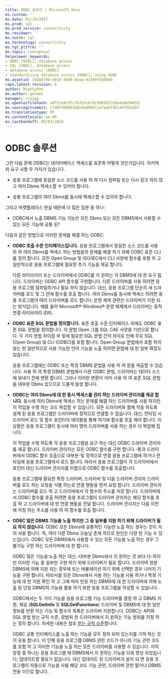 ```yaml
---
title: ODBC 솔루션 | Microsoft Docs
ms.custom: ''
ms.date: 01/19/2017
ms.prod: sql
ms.prod_service: connectivity
ms.reviewer: ''
ms.suite: sql
ms.technology: connectivity
ms.tgt_pltfrm: ''
ms.topic: conceptual
helpviewer_keywords:
- ODBC [ODBC], database access
- SQL [ODBC], database access
- database access [ODBC]
- standardizing database access [ODBC], using ODBC
ms.assetid: 34b80790-e010-4b90-8eaa-03189f5d8986
caps.latest.revision: 6
author: MightyPen
ms.author: genemi
manager: craigg
ms.openlocfilehash: a071ce8c5fc767b3cb7dc998562328e4a6b94d53
ms.sourcegitcommit: 1740f3090b168c0e809611a7aa6fd514075616bf
ms.translationtype: MT
ms.contentlocale: ko-KR
ms.lasthandoff: 05/03/2018
---
```

# <a name="the-odbc-solution"></a>ODBC 솔루션
그런 다음 문제 ODBC는 데이터베이스 액세스를 표준화 어떻게 것인가입니다. 아키텍처 요구 사항 두 가지가 있습니다.  
  
-   응용 프로그램에 동일한 소스 코드를 사용 하 여 다시 컴파일 또는 다시 링크 하지 않고 여러 Dbms 액세스할 수 있어야 합니다.  
  
-   응용 프로그램의 여러 Dbms를 동시에 액세스할 수 있어야 합니다.  
  
 그리고 마켓플레이스 현실 때문에 더 많은 질문 중 하나:  
  
-   ODBC에서 노출 DBMS 기능 기능만 모든 Dbms 또는 모든 DBMS에서 사용할 수 있는 모든 기능에 공통 된?  
  
 다음과 같은 방법으로 이러한 문제를 해결 하는 ODBC:  
  
-   **ODBC 호출 수준 인터페이스입니다.** 응용 프로그램에서 동일한 소스 코드를 사용 하 여 여러 Dbms를 액세스 하는 방법을의 문제를 해결 하기 위해 ODBC 표준 CLI를 정의 합니다. 모든 Open Group 및 ISO/IEC에서 CLI 사양에 함수를 포함 하 고 일반적으로 응용 프로그램에 필요한 추가 기능을 제공 합니다.  
  
     다른 라이브러리 또는 드라이버에서 ODBC를 지 원하는 각 DBMS에 대 한 요구 됩니다. 드라이버는 ODBC API 함수를 구현합니다. 다른 드라이버를 사용 하려면 응용 프로그램 컴파일하거나 필요 하지 않습니다. 대신, 응용 프로그램 단순히 새 드라이버를 로드 및 그 안에 함수를 호출 합니다. 여러 Dbms를 동시에 액세스 하려면 응용 프로그램이 여러 드라이버를 로드 합니다. 운영 체제 관련은 드라이버가 지원 되는 방식입니다. 예를 들어 Microsoft® Windows® 운영 체제에서 드라이버는 동적 연결 라이브러리 (Dll).  
  
-   **ODBC 표준 SQL 문법을 정의합니다.** 표준 호출 수준 인터페이스 외에도 ODBC 표준 SQL 문법을 정의합니다. 이 문법 Open 그룹 SQL CAE 사양을 기반으로 합니다. 두 가지 문법 차이점 부 및에 필요한 SQL 문법 간의 차이로 인해 주로 SQL (Open Group) 및 CLI (ODBC)를 포함 합니다. Open Group 문법에서 포함 하지 않는 한 일반적으로 사용 가능한 언어 기능을 노출 하려면 문법에 대 한 일부 확장도 있습니다.  
  
     응용 프로그램에는 ODBC 또는 특정 DBMS 문법을 사용 하 여 문을 제출할 수 있습니다. 사용 하 여 특정 DBMS 문법에서 다른 ODBC 문법, 드라이버는 데이터 소스에 보내기 전에 변환 합니다. 그러나 이러한 변환이 이미 사용 하 여 표준 SQL 문법을 대부분 Dbms 있으므로 드물게 발생 합니다.  
  
-   **ODBC는 여러 Dbms에 대 한 동시 액세스를 관리 하는 드라이버 관리자를 제공 합니다.** 동시에 여러 Dbms에 액세스 하는 문제를 해결 하는 드라이버를 사용 하지만이 작업을 수행 하는 코드 복잡할 수 있습니다. 모든 드라이버와 함께 작동 하도록 설계 된 응용 프로그램은 드라이버에 정적으로 연결할 수 없습니다. 대신, 런타임 시 드라이버 로드 및 함수 포인터의 테이블을 통해 여기에 함수를 호출 해야 합니다. 이 상황은 응용 프로그램이 동시에 여러 명의 드라이버를 사용 하는 경우 더 복잡해 집니다.  
  
     이 작업을 수행 하도록 각 응용 프로그램을 요구 하는 대신 ODBC 드라이버 관리자를 제공 합니다. 드라이버 관리자는 모든 ODBC 함수를 구현 합니다.-통과 드라이버에서 ODBC 함수 호출으로 대부분-및 정적으로 연결 응용 프로그램에 하거나 런타임에 응용 프로그램에서 로드 합니다. 따라서 응용 프로그램이 각 드라이버에서 포인터 대신 드라이버 관리자를 이름으로 ODBC 함수를 호출합니다.  
  
     응용 프로그램에 필요한 특정 드라이버, 드라이버 및 다음 드라이버 관리자 드라이버를 로드 하는 요청을 식별 하는로 연결 핸들을 먼저 요청 합니다. 드라이버 관리자는 드라이버를 로드 하 고 드라이버에서 각 함수의 주소를 저장 합니다. 드라이버에서 ODBC 함수를 호출 하려면 응용 프로그램이 드라이버 관리자는 해당 함수를 호출 하 고 드라이버에 대 한 연결 핸들을 전달 합니다. 드라이버 관리자는 다음 이전에 저장 하는 주소를 사용 하 여 함수를 호출 합니다.  
  
-   **ODBC 많은 DBMS 기능을 노출 하지만 그 중 일부를 지원 하기 위해 드라이버가 필요 하지 않습니다.** ODBC 모든 Dbms에 공통적인 기능만 노출 하는 경우는 것이 거의 사용 합니다. 즉, 여러 다른 Dbms 오늘날 존재 하므로 원인은 다양 한 기능 수 있는입니다. ODBC 모든 DBMS에서 사용할 수 있는 모든 기능을 노출 하는 경우 그 불가능 구현 하는 드라이버에 대 한 합니다.  
  
     ODBC 많은 기능을 노출 하는 대신,-대부분 Dbms에서 지 원하는 것 보다 더-하지만 이러한 기능 중 일부만 구현 하기 위해 드라이버가 필요 합니다. 드라이버 원본 DBMS에 의해 지원 되는 경우에 또는 에뮬레이션 하기 위해 선택한 경우 나머지 기능을 구현 합니다. 따라서를 모든 Dbms에서 사용 하는 기능을 사용 하거나 특정 기능에 대 한 지원 확인 하 고 그에 따라 반응 하는 DBMS에 대 한 드라이버에 의해 노출 된 단일 DBMS의 기능을 활용 하기 위한 응용 프로그램을 작성할 수 있습니다.  
  
     ODBC에서는 두 가지 기능을 응용 프로그램 기능 드라이버를 결정 하 고 DBMS 지원, 제공 (**SQLGetInfo** 및 **SQLGetFunctions**) 드라이버 및 DBMS에 대 한 일반 정보를 반환 하는 기능 및 함수의 목록은 드라이버 지원합니다. ODBC는 API와 SQL 문법 받는 규칙 수준, 광범위 한 드라이버에서 지 원하는 기능 범위를 지정 하는 정의 합니다. 자세한 내용은 참조 [받는 규칙 수준](../../odbc/reference/develop-app/conformance-levels.md)합니다.  
  
     ODBC 공통 인터페이스를 노출 하는 기능을 모두 정의 되어 있는지를 기억 하는 것이 유용 합니다. 이 인해 응용 프로그램 DBMS 관련 코드가 아니라 기능 관련 코드를 포함 하 고 이러한 기능을 노출 하는 모든 드라이버를 사용할 수 있습니다. 이의 장점 중 하나는 응용 프로그램 때 DBMS에서 지 원하는 기능을 더욱 향상 되었습니다; 업데이트할 필요가 없습니다. 대신 업데이트 된 드라이버가 설치 되 면 응용 프로그램이 자동으로 기능을 사용 해당 코드 기능 관련, 드라이버 관련 말거나 DBMS 전용 이므로 합니다.
